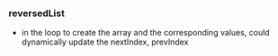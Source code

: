 ### reversedList
* in the loop to create the array and the corresponding values, could dynamically update the nextIndex, prevIndex